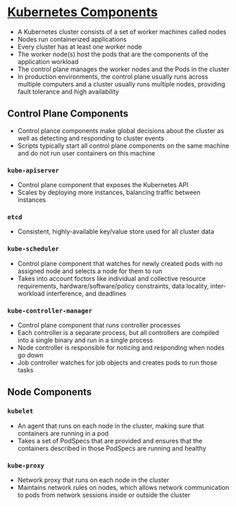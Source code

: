 # [Kubernetes Components](https://kubernetes.io/docs/concepts/overview/components/)

* A Kubernetes cluster consists of a set of worker machines called nodes
* Nodes run containerized applications
* Every cluster has at least one worker node
* The worker node(s) host the pods that are the components of the application workload
* The control plane manages the worker nodes and the Pods in the cluster
* In production environments, the control plane usually runs across multiple computers and a cluster usually runs multiple nodes, providing fault tolerance and high availability

## Control Plane Components

* Control plance components make global decisions about the cluster as well as detecting and responding to cluster events
* Scripts typically start all control plane components on the same machine and do not run user containers on this machine

### `kube-apiserver`

* Control plane component that exposes the Kubernetes API
* Scales by deploying more instances, balancing traffic between instances

### `etcd`

* Consistent, highly-available key/value store used for all cluster data

### `kube-scheduler`

* Control plane component that watches for newly created pods with no assigned node and selects a node for them to run
* Takes into account foctors like individual and collective resource requirements, hardware/software/policy constraints, data locality, inter-workload interference, and deadlines

### `kube-controller-manager`

* Control plane component that runs controller processes
* Each controller is a separate process, but all controllers are compiled into a single binary and run in a single process
* Node controller is responsible for noticing and responding when nodes go down
* Job controller watches for job objects and creates pods to run those tasks

## Node Components

### `kubelet`

* An agent that runs on each node in the cluster, making sure that containers are running in a pod
* Takes a set of PodSpecs that are provided and ensures that the containers described in those PodSpecs are running and healthy

### `kube-proxy`

* Network proxy that runs on each node in the cluster
* Maintains network rules on nodes, which allows network communication to pods from network sessions inside or outside the cluster
